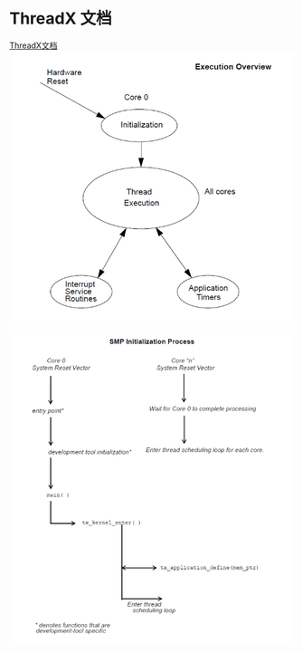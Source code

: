 # ThreadX 文档

[ThreadX文档](https://github.com/eclipse-threadx/rtos-docs)
![Types of Program Execution](Types_of_Program_Execution.png)
![SMP Initialization Process](SMP_Initialization_Process.png)
